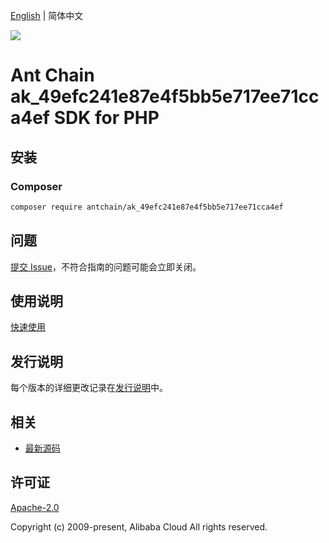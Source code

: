 [English](README.md) | 简体中文

![](https://aliyunsdk-pages.alicdn.com/icons/AlibabaCloud.svg)

# Ant Chain ak_49efc241e87e4f5bb5e717ee71cca4ef SDK for PHP

## 安装

### Composer

```bash
composer require antchain/ak_49efc241e87e4f5bb5e717ee71cca4ef
```

## 问题

[提交 Issue](https://github.com/alipay/antchain-openapi-prod-sdk/issues/new)，不符合指南的问题可能会立即关闭。

## 使用说明

[快速使用](https://github.com/alipay/antchain-openapi-prod-sdk)

## 发行说明

每个版本的详细更改记录在[发行说明](./ChangeLog.txt)中。

## 相关

* [最新源码](https://github.com/antchain-openapi-sdk-php)

## 许可证

[Apache-2.0](http://www.apache.org/licenses/LICENSE-2.0)

Copyright (c) 2009-present, Alibaba Cloud All rights reserved.
